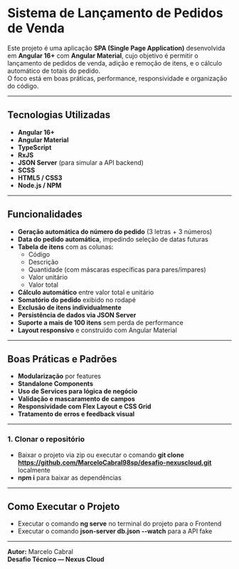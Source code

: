 # Sistema de Lançamento de Pedidos de Venda

Este projeto é uma aplicação **SPA (Single Page Application)** desenvolvida em **Angular 16+** com **Angular Material**, cujo objetivo é permitir o lançamento de pedidos de venda, adição e remoção de itens, e o cálculo automático de totais do pedido.  
O foco está em boas práticas, performance, responsividade e organização do código.

---

## Tecnologias Utilizadas

- **Angular 16+**
- **Angular Material**
- **TypeScript**
- **RxJS**
- **JSON Server** (para simular a API backend)
- **SCSS**
- **HTML5 / CSS3**
- **Node.js / NPM**

---

## Funcionalidades

- **Geração automática do número do pedido** (3 letras + 3 números)
- **Data do pedido automática**, impedindo seleção de datas futuras
- **Tabela de itens** com as colunas:
  - Código
  - Descrição
  - Quantidade (com máscaras específicas para pares/ímpares)
  - Valor unitário
  - Valor total
- **Cálculo automático** entre valor total e unitário
- **Somatório do pedido** exibido no rodapé
- **Exclusão de itens individualmente**
- **Persistência de dados via JSON Server**
- **Suporte a mais de 100 itens** sem perda de performance
- **Layout responsivo** e construído com Angular Material

---

## Boas Práticas e Padrões

- **Modularização** por features  
- **Standalone Components**  
- **Uso de Services para lógica de negócio**  
- **Validação e mascaramento de campos**  
- **Responsividade com Flex Layout e CSS Grid**  
- **Tratamento de erros e feedback visual**

---

### 1. Clonar o repositório

- Baixar o projeto via zip ou executar o comando **git clone https://github.com/MarceloCabral98sp/desafio-nexuscloud.git** localmente
- **npm i** para baixar as dependências

---

## Como Executar o Projeto

- Executar o comando **ng serve** no terminal do projeto para o Frontend
- Executar o comando **json-server db.json --watch** para a API fake

---

**Autor:** Marcelo Cabral  
**Desafio Técnico — Nexus Cloud**
